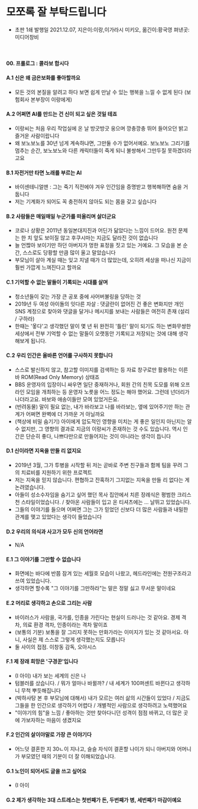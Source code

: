 # 모쪼록 잘 부탁드립니다

- 초판 1쇄 발행일 2021.12.07,  지은이:이랑,이가라시 미키오,  옮긴이:황국영  펴낸곳:미디어창비

<br>

#### 00. 프롤로그 : 콜라보 합시다 

#### A.1 신은 왜 금은보화를 좋아할까요
- 모든 것의 본질을 알려고 하다 보면 쉽게 만날 수 있는 행복을 느낄 수 없게 된다 (보험회사 본부장이 이랑에게)

#### A.2 어쩌면 AI를 만드는 건 신이 되고 싶은 것일 테죠
- 이랑씨는 처음 우리 작업실에 온 날 방긋방긋 웅으며 깡충깡충 뛰어 들어오던 밝고 즐거운 사람이랍니다
- 왜 보노보노를 30년 넘게 계속하냐면, 그만둘 수가 없어서예요. 보노보노 그리기를 멈추는 순간, 보노보노와 다른 캐릭터들이 죽게 되니 불쌍해서 그만두질 못하겠더라고요


#### B.1 자전거만 타면 노래를 부르는 AI
- 바이센테니얼맨 : 그는 죽기 직전에야 겨우 인간임을 증명받고 행복해하면 숨을 거둡니다
- 저는 기계화가 되어도 꼭 충전하지 않아도 되는 몸을 갖고 싶습니다 

#### B.2 사람들은 매일매일 누군가를 떠올리며 살더군요
- 코로나 상황은 2011년 동일본대지진과 어딘가 닮았다는 느낌이 드어요. 원전 문제는 한 치 앞도 보이질 않고 후쿠시마는 지금도 달라진 것이 없습니다
- 늘 언짢아 보이기만 하던 아버지가 멍한 표정을 짓고 있는 거예요. 그 모습을 본 순간, 스스로도 당황할 만큼 많이 울고 말았습니다
- 부모님이 살아 계실 때는 잊고 지낼 때가 더 많았는데, 오히려 세상을 떠나신 지금이 훨씬 가깝게 느껴진다고 할까요


#### C.1 기억할 수 없는 말들이 기록되는 시대를 살며
- 청소년들이 갖는 가장 큰 공포 중에 사어버불링을 당하는 것
- 2019년 두 여성 아이돌의 잇다른 자살 : 댓글란이 없어진 건 좋은 변화지만 개인 SNS 계정으로 찾아와 댓글을 달거나 메시지를 보내는 사람들은 여전히 존재 (설리 / 구하라)
- 한때는 '옿다'고 생각했던 말이 몇 년 뒤 완전히 '틀린' 말이 되기도 하는 변화무쌍한 세상에서 전부 기억할 수 없는 말들이 오랫동안 기록되고 저장되는 것에 대해 생각해보게 됩니다.

#### C.2 우리 인간은 올바른 언어를 구사하지 못합니다
- 스스로 발신하지 않고, 참고할 이미지를 검색하는 등 자료 창구로만 활용하는 이른바 ROM(Read Only Memory) 상태죠
- BBS 운영자의 입장이니 싸우면 일단 중재하거나, 회원 간의 친목 도모를 위해 오프라인 모임을 개최하는 등 운영자 노릇을 어느 정도는 해야 했어요. 그런데 넌더리가 나더라고요. 바보와 애송이들만 모여 있었거든요.
- (반려동물) 말이 필요 없는, 내가 바라보고 나를 바라보는, 옆에 있어주기만 하는 관계가 어쩌면 완벽에 더 가까운 거 아닐까요
- (책상에 비밀 숨기기) 아이에게 압도적인 영향을 미치는 게 좋은 일인지 아닌지는 알 수 없지만, 그 영향의 결과로 지금의 이랑씨가 존재하는 것 수도 있습니다. 역시 인간은 단순히 좋다, 나쁘다만으로 만들어지는 것이 아니라는 생각이 듭니다


#### D.1 신이라면 지옥을 만들 리 없지요
- 2019년 3월, 그가 투병을 시작할 뒤 저는 곧바로 주변 친구들과 함께 팀을 꾸려 그의 치료비를 지원하기 위한 프로젝트
- 저는 지옥을 믿지 않습니다. 편협하고 잔혹하기 그지없는 지옥을 만들 리 없다는 게 논려였습니다.
- 아들이 성소수자임을 숨기고 싶어 했던 목사 집안에서 치른 장례식은 평범한 크리스천 스타일이었습니다. / 찾아온 사람들이 입고 온 티셔츠에는 ... 날뛰고 있었습니다.
- 그들의 이야기를 들으며 어쩌면 그는 그가 믿었던 신보다 더 많은 사람들과 내밀한 관계를 맺고 있었다는 생각이 들었습니다

#### D.2 우리의 의식과 사고가 모두 신의 언어라면
- N/A


#### E.1 그 이야기를 그만할 수 없습니다
- 화면에는 바다에 반쯤 잠겨 있는 세월호 모습이 나왔고, 헤드라인에는 전원구조라고 쓰여 있었습니다.
- 생각하면 할수록 "그 이야기를 그만하라"는 말은 정말 싫고 무서운 말이네요 

#### E.2 머리로 생각하고 손으로 그리는 사람
- 바이러스가 사람을, 국가를, 인종을 가린다는 현실이 드러나는 것 같아요. 경제 격차, 의료 환경 격차, 인종이라는 격차 말이죠
- (보통의 기분) 보통을 잘 그리지 못하는 만화가라는 이미지가 있는 것 같아서요. 아니, 사실은 제 스스로 그렇게 생각했는지도 모릅니다
- 둘 사이의 접점. 이창동 감독, 오아시스


#### F.1 제 장래 희망은 '구경꾼'입니다
- (I 아이) 내가 보는 세계의 신은 나
- 텀블러를 샀습니다. / 뭐가 얼마나 바뀔까? / 내 세계가 100퍼센트 바뀐다고 생각하니 무척 뿌듯해집니다
- (박하사탕 본 후 부모님에 대해서) 내가 모르는 여러 삶의 시간들이 있었다 / 지금도 그들을 한 인간으로 생각하기 어렵다 / 개별적인 사람으로 생각하려고 노력했어요
- "이야기의 힘"을 느낌 / 좋아하는 것만 찾아다니던 성격이 점점 바뀌고, 더 많은 곳에 가보자하는 마음이 생겼지요

#### F.2 인간의 살이야말로 가장 큰 이야기다
- 어느덧 결혼한 지 30ㄴ이 지나고, 슬슬 자식이 결혼할 나이가 되니 아버지와 어머니가 부모였던 때의 기분이 더 잘 이해되었습니다.


#### G.1 노인이 되어서도 글을 쓰고 싶어요
- (I 아이

#### G.2 제가 생각하는 3대 스트레스는 첫번째가 돈, 두번째가 병, 세번째가 마감이예요
